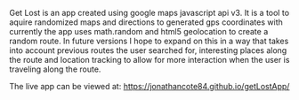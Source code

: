 
Get Lost is an app created using google maps javascript api v3. It is a tool to aquire randomized maps and directions to generated gps coordinates with currently the app uses math.random and html5 geolocation to create a random route. In future versions I hope to expand on this in a way that takes into account previous routes the user searched for, interesting places along the route and location tracking to allow for more interaction when the user is traveling along the route. 

The live app can be viewed at:
https://jonathancote84.github.io/getLostApp/
